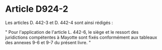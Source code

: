 # Article D924-2

Les articles D. 442-3 et D. 442-4 sont ainsi rédigés :

" Pour l'application de l'article L. 442-6, le siège et le ressort des juridictions compétentes à Mayotte sont fixés conformément aux tableaux des annexes 9-6 et 9-7 du présent livre. "
